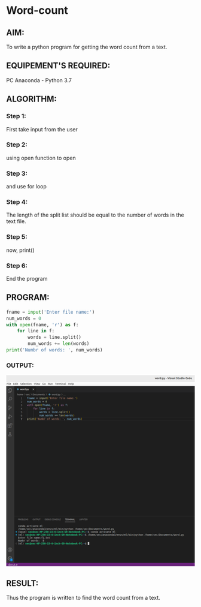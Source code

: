 # Word-count
## AIM:
To write a python program for getting the word count from a text.
## EQUIPEMENT'S REQUIRED: 
PC
Anaconda - Python 3.7
## ALGORITHM: 
### Step 1:
First take input from the user
### Step 2: 
using open function to open
### Step 3: 
and use for loop
### Step 4:  
The length of the split list should be equal to the number of words in the text file.


### Step 5: 
now, print()
### Step 6: 
End the program
## PROGRAM:
``` python
fname = input('Enter file name:')
num_words = 0
with open(fname, 'r') as f:
    for line in f:
        words = line.split()
        num_words += len(words)
print('Numbr of words: ', num_words)
```
### OUTPUT:
![output](/%20wordcount.png)


## RESULT:
Thus the program is written to find the word count from a text.
